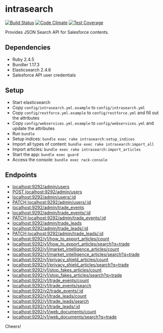# intrasearch

[![Build Status](https://travis-ci.org/GovWizely/intrasearch.svg?branch=master)](https://travis-ci.org/GovWizely/intrasearch)
[![Code Climate](https://codeclimate.com/github/GovWizely/intrasearch/badges/gpa.svg)](https://codeclimate.com/github/GovWizely/intrasearch)
[![Test Coverage](https://codeclimate.com/github/GovWizely/intrasearch/badges/coverage.svg)](https://codeclimate.com/github/GovWizely/intrasearch/coverage)

Provides JSON Search API for Salesforce contents.

## Dependencies

- Ruby 2.4.5
- Bundler 1.17.3
- Elasticsearch 2.4.6
- Salesforce API user credentials

## Setup

- Start elasticsearch
- Copy `config/intrasearch.yml.example` to `config/intrasearch.yml`
- Copy `config/restforce.yml.example` to `config/restforce.yml` and fill out the attributes
- Copy `config/webservices.yml.example` to `config/webservices.yml` and update the attributes
- Run `bundle`
- Setup indices: `bundle exec rake intrasearch:setup_indices`
- Import all types of content: `bundle exec rake intrasearch:import_all`
- Import articles: `bundle exec rake intrasearch:import_articles`
- Start the app: `bundle exec guard`
- Access the console: `bundle exec rack-console`

## Endpoints

- [localhost:9292/admin/users](http://localhost:9292/admin/users)
- [POST localhost:9292/admin/users](http://localhost:9292/admin/users)
- [localhost:9292/admin/users/:id](http://localhost:9292/admin/users/:id)
- [PATCH localhost:9292/admin/users/:id](http://localhost:9292/admin/users/:id)
- [localhost:9292/admin/trade_events](http://localhost:9292/admin/trade_events)
- [localhost:9292/admin/trade_events/:id](http://localhost:9292/admin/trade_events/:id)
- [PATCH localhost:9292/admin/trade_events/:id](http://localhost:9292/admin/trade_events/:id)
- [localhost:9292/admin/trade_leads](http://localhost:9292/admin/trade_leads)
- [localhost:9292/admin/trade_leads/:id](http://localhost:9292/admin/trade_leads/:id)
- [PATCH localhost:9292/admin/trade_leads/:id](http://localhost:9292/admin/trade_leads/:id)
- [localhost:9292/v1/how_to_export_articles/count](http://localhost:9292/v1/how_to_export_articles/count)
- [localhost:9292/v1/how_to_export_articles/search?q=trade](http://localhost:9292/v1/how_to_export_articles/search?q=trade)
- [localhost:9292/v1/market_intelligence_articles/count](http://localhost:9292/v1/market_intelligence_articles/count)
- [localhost:9292/v1/market_intelligence_articles/search?q=trade](http://localhost:9292/v1/market_intelligence_articles/search?q=trade)
- [localhost:9292/v1/privacy_shield_articles/count](http://localhost:9292/v1/privacy_shield_articles/count)
- [localhost:9292/v1/privacy_shield_articles/search?q=trade](http://localhost:9292/v1/privacy_shield_articles/search?q=trade)
- [localhost:9292/v1/stop_fakes_articles/count](http://localhost:9292/v1/stop_fakes_articles/count)
- [localhost:9292/v1/stop_fakes_articles/search?q=trade](http://localhost:9292/v1/stop_fakes_articles/search?q=trade)
- [localhost:9292/v1/trade_events/count](http://localhost:9292/v1/trade_events/count)
- [localhost:9292/v1/trade_events/search](http://localhost:9292/v1/trade_events/search?q=trade)
- [localhost:9292/v2/trade_events/:id](http://localhost:9292/v2/trade_events/:id)
- [localhost:9292/v1/trade_leads/count](http://localhost:9292/v1/trade_leads/count)
- [localhost:9292/v1/trade_leads/search](http://localhost:9292/v1/trade_leads/search?q=trade)
- [localhost:9292/v1/trade_leads/:id](http://localhost:9292/v1/trade_leads/:id)
- [localhost:9292/v1/web_documents/count](http://localhost:9292/v1/web_documents/count)
- [localhost:9292/v1/web_documents/search?q=trade](http://localhost:9292/v1/web_documents/search?domain=CHANGEME&q=trade)

Cheers!
